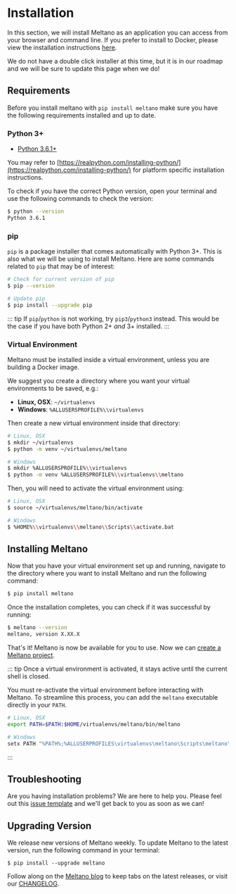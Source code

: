 # Installation

In this section, we will install Meltano as an application you can access from your browser and command line. If you prefer to install to Docker, please view the installation instructions [here](/docs/meltano-cli.html#using-docker).

We do not have a double click installer at this time, but it is in our roadmap and we will be sure to update this page when we do!

## Requirements

Before you install meltano with `pip install meltano` make sure you have the following requirements installed and up to date.

### Python 3+

- [Python 3.6.1+](https://realpython.com/installing-python/)

You may refer to [https://realpython.com/installing-python/](https://realpython.com/installing-python/) for platform specific installation instructions.

To check if you have the correct Python version, open your terminal and use the following commands to check the version:

```bash
$ python --version
Python 3.6.1
```

### pip

`pip` is a package installer that comes automatically with Python 3+. This is also what we will be using to install Meltano. Here are some commands related to `pip` that may be of interest:

```bash
# Check for current version of pip
$ pip --version

# Update pip
$ pip install --upgrade pip
```

::: tip
If `pip`/`python` is not working, try `pip3`/`python3` instead. This would be the case if you have both Python 2+ *and* 3+ installed.
:::

### Virtual Environment

Meltano must be installed inside a virtual environment, unless you are building a Docker image.

We suggest you create a directory where you want your virtual environments to be saved, e.g.:
  - **Linux, OSX**:  `~/virtualenvs`
  - **Windows**: `%ALLUSERSPROFILE%\\virtualenvs`

Then create a new virtual environment inside that directory:

```bash
# Linux, OSX
$ mkdir ~/virtualenvs
$ python -m venv ~/virtualenvs/meltano

# Windows
$ mkdir %ALLUSERSPROFILE%\\virtualenvs
$ python -m venv %ALLUSERSPROFILE%\\virtualenvs\\meltano
```

Then, you will need to activate the virtual environment using:

```bash
# Linux, OSX
$ source ~/virtualenvs/meltano/bin/activate

# Windows
$ %HOME%\\virtualenvs\\meltano\\Scripts\\activate.bat
```

## Installing Meltano

Now that you have your virtual environment set up and running, navigate to the directory where you want to install Meltano and run the following command:

```bash
$ pip install meltano
```

Once the installation completes, you can check if it was successful by running:

```bash
$ meltano --version
meltano, version X.XX.X
```

That's it! Meltano is now be available for you to use. Now we can [create a Meltano project](/docs/quickstart.html).

::: tip
Once a virtual environment is activated, it stays active until the current shell is closed.

You must re-activate the virtual environment before interacting with Meltano. 
To streamline this process, you can add the `meltano` executable directly in your `PATH`.

```bash
# Linux, OSX
export PATH=$PATH:$HOME/virtualenvs/meltano/bin/meltano

# Windows
setx PATH "%PATH%;%ALLUSERPROFILES\virtualenvs\meltano\Scripts\meltano"
```
:::

## Troubleshooting

Are you having installation problems? We are here to help you. Please feel out this [issue template](https://gitlab.com/meltano/meltano/issues/new?issue%5Bassignee_id%5D=&issue%5Bmilestone_id%5D=&issuable_template=bugs) and we'll get back to you as soon as we can!

## Upgrading Version

We release new versions of Meltano weekly. To update Meltano to the latest version, run the following command in your terminal:

```
$ pip install --upgrade meltano
```

Follow along on the [Meltano blog](https://meltano.com/blog/) to keep tabs on the latest releases, or visit our [CHANGELOG](https://gitlab.com/meltano/meltano/blob/master/CHANGELOG.md).